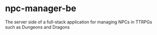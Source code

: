 # npc-manager-be
The server side of a full-stack application for managing NPCs in TTRPGs such as Dungeons and Dragons
